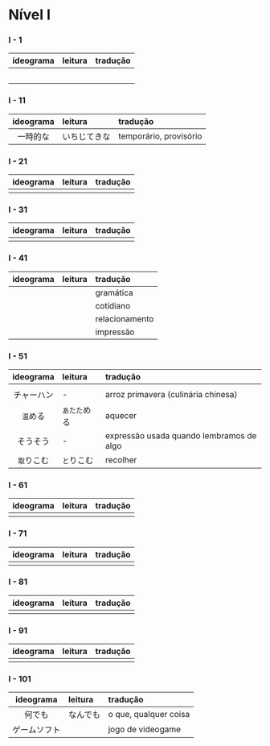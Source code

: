 # Nível I


### I - 1

| ideograma | leitura | tradução |
|:---------:|:--------|:---------|
|  |  |  |
|  |  |  |
|  |  |  |
|  |  |  |
|  |  |  |


### I - 11

| ideograma | leitura | tradução |
|:---------:|:--------|:---------|
| 一時的な | いちじてきな | temporário, provisório |


### I - 21

| ideograma | leitura | tradução |
|:---------:|:--------|:---------|
|  |  |  |


### I - 31

| ideograma | leitura | tradução |
|:---------:|:--------|:---------|
|  |  |  |


### I - 41

| ideograma | leitura | tradução |
|:---------:|:--------|:---------|
|  |  | gramática |
|  |  | cotidiano |
|  |  | relacionamento |
|  |  | impressão |


### I - 51

| ideograma | leitura | tradução |
|:---------:|:--------|:---------|
|  |  |  |
| チャーハン | - | arroz primavera (culinária chinesa) |
| ```温```める | ```あたた```める | aquecer |
| そうそう | - | expressão usada quando lembramos de algo |
| ```取```りこむ | ```と```りこむ | recolher |


### I - 61

| ideograma | leitura | tradução |
|:---------:|:--------|:---------|
|  |  |  |


### I - 71

| ideograma | leitura | tradução |
|:---------:|:--------|:---------|
|  |  |  |


### I - 81

| ideograma | leitura | tradução |
|:---------:|:--------|:---------|
|  |  |  |


### I - 91

| ideograma | leitura | tradução |
|:---------:|:--------|:---------|
|  |  |  |


### I - 101

| ideograma | leitura | tradução |
|:---------:|:--------|:---------|
| 何でも | なんでも | o que, qualquer coisa |
| ゲームソフト |  | jogo de videogame |